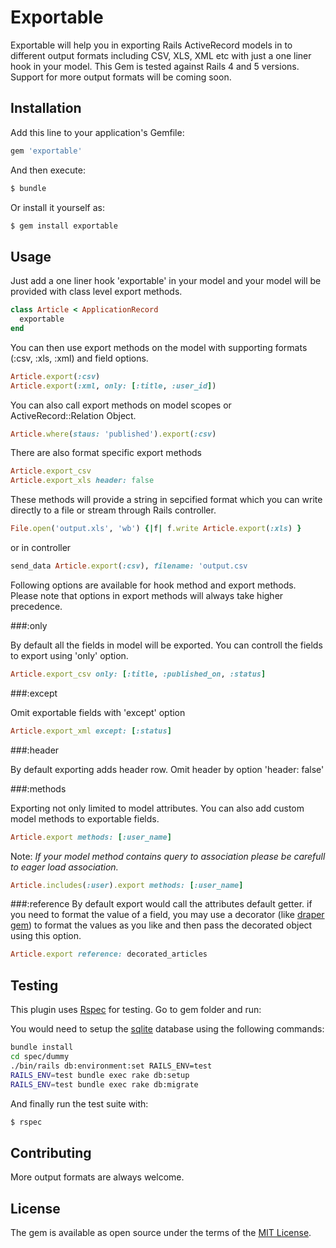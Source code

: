 # Exportable
Exportable will help you in exporting Rails ActiveRecord models in to different output formats including CSV, XLS, XML etc with just a one liner hook in your model. This Gem is tested against Rails 4 and 5 versions. Support for more output formats will be coming soon.

## Installation
Add this line to your application's Gemfile:

```ruby
gem 'exportable'
```

And then execute:
```bash
$ bundle
```

Or install it yourself as:
```bash
$ gem install exportable
```

## Usage
Just add a one liner hook 'exportable' in your model and your model will be provided 
with class level export methods.

```ruby
class Article < ApplicationRecord
  exportable
end
```

You can then use export methods on the model with supporting formats (:csv, :xls, :xml) and field options. 

```ruby
Article.export(:csv)
Article.export(:xml, only: [:title, :user_id])
```
You can also call export methods on model scopes or ActiveRecord::Relation Object.
```ruby
Article.where(staus: 'published').export(:csv)
```

There are also format specific export methods

```ruby
Article.export_csv
Article.export_xls header: false
```

These methods will provide a string in sepcified format which you can write directly to a file or stream through Rails controller.

```ruby
File.open('output.xls', 'wb') {|f| f.write Article.export(:xls) }
```
or in controller
```ruby
send_data Article.export(:csv), filename: 'output.csv
```


Following options are available for hook method and export methods. Please note that options in export methods will always take higher precedence.

###:only

  By default all the fields in model will be exported. You can controll the fields to export using 'only' option.

```ruby
Article.export_csv only: [:title, :published_on, :status]
```

###:except

Omit exportable fields with 'except' option

```ruby
Article.export_xml except: [:status]
```

###:header

By default exporting adds header row. Omit header by option 'header: false'

###:methods

 Exporting not only limited to model attributes. You can also add custom model methods to exportable fields.
```ruby
Article.export methods: [:user_name]
```
Note: *If your model method contains query to association please be carefull to eager load association.*
```ruby
Article.includes(:user).export methods: [:user_name]   
```

###:reference
By default export would call the attributes default getter. if you need to format the value of a field, you may 
use a decorator (like [draper gem](https://github.com/drapergem/draper)) to format the values as you like and then pass 
the decorated object using this option.
```ruby
Article.export reference: decorated_articles
```


## Testing
 This plugin uses [Rspec](https://rspec.info/) for testing. Go to gem folder and run:
 
 You would need to setup the [sqlite](https://www.sqlite.org/) database using the following commands:
 ```bash
 bundle install
 cd spec/dummy
 ./bin/rails db:environment:set RAILS_ENV=test
 RAILS_ENV=test bundle exec rake db:setup
 RAILS_ENV=test bundle exec rake db:migrate
 ```
 And finally run the test suite with:
 ```bash
 $ rspec
 ```

## Contributing
More output formats are always welcome. 

## License
The gem is available as open source under the terms of the [MIT License](http://opensource.org/licenses/MIT).
